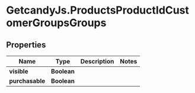 # GetcandyJs.ProductsProductIdCustomerGroupsGroups

## Properties

Name | Type | Description | Notes
------------ | ------------- | ------------- | -------------
**visible** | **Boolean** |  | 
**purchasable** | **Boolean** |  | 


